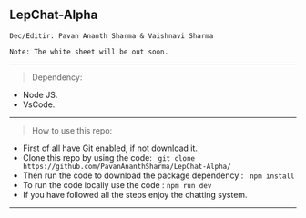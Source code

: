 ## LepChat-Alpha
```
Dec/Editir: Pavan Ananth Sharma & Vaishnavi Sharma

Note: The white sheet will be out soon.
```

-----------------------------------------------------------------------------------------------------------------------------------------------------------------------------------
 
 >Dependency:
- Node JS.
- VsCode.

-----------------------------------------------------------------------------------------------------------------------------------------------------------------------------------

>How to use this repo:
- First of all have Git enabled, if not download it.
- Clone this repo by using the code: ``` git clone https://github.com/PavanAnanthSharma/LepChat-Alpha/```
- Then run the code to download the package dependency : ``` npm install```
- To run the code locally use the code : ```npm run dev```
- If you have followed all the steps enjoy the chatting system.

-----------------------------------------------------------------------------------------------------------------------------------------------------------------------------------
